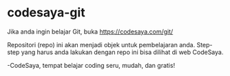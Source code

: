 # codesaya-git

Jika anda ingin belajar Git, buka https://codesaya.com/git/

Repositori (repo) ini akan menjadi objek untuk pembelajaran anda. Step-step yang harus anda lakukan dengan repo ini bisa dilihat di web CodeSaya.

-CodeSaya, tempat belajar coding seru, mudah, dan gratis!
